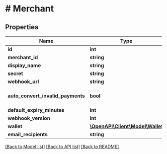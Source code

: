 # # Merchant

## Properties

Name | Type | Description | Notes
------------ | ------------- | ------------- | -------------
**id** | **int** |  | [optional]
**merchant_id** | **string** |  | [optional]
**display_name** | **string** |  | [optional]
**secret** | **string** |  | [optional]
**webhook_url** | **string** |  | [optional]
**auto_convert_invalid_payments** | **bool** |  | [optional] [default to true]
**default_expiry_minutes** | **int** |  | [optional]
**webhook_version** | **int** |  | [optional]
**wallet** | [**\OpenAPI\Client\Model\Wallet**](Wallet.md) |  | [optional]
**email_recipients** | **string** |  | [optional]

[[Back to Model list]](../../README.md#models) [[Back to API list]](../../README.md#endpoints) [[Back to README]](../../README.md)
